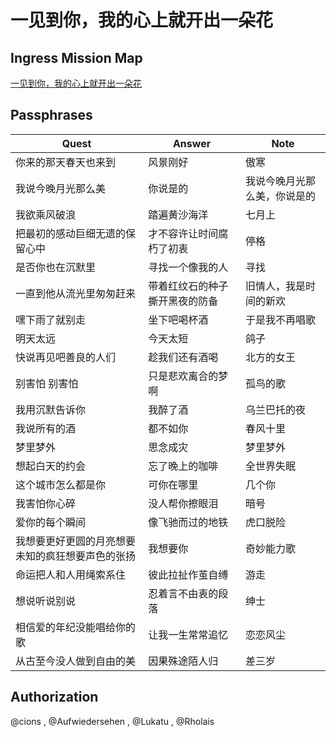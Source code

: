 # 一见到你，我的心上就开出一朵花

##  Ingress Mission Map

[一见到你，我的心上就开出一朵花](https://ingressmm.com/?find=%E4%B8%80%E8%A7%81%E5%88%B0%E4%BD%A0%EF%BC%8C%E6%88%91%E7%9A%84%E5%BF%83%E4%B8%8A%E5%B0%B1%E5%BC%80%E5%87%BA%E4%B8%80%E6%9C%B5%E8%8A%B1 "Ingress Mission Map")

## Passphrases

|Quest|Answer|Note|
|-----|------|----|
|你来的那天春天也来到|风景刚好|傲寒|
|我说今晚月光那么美|你说是的|我说今晚月光那么美，你说是的|
|我欲乘风破浪|踏遍黄沙海洋|七月上|
|把最初的感动巨细无遗的保留心中|才不容许让时间腐朽了初衷|停格|
|是否你也在沉默里|寻找一个像我的人|寻找|
|一直到他从流光里匆匆赶来|带着红纹石的种子撕开黑夜的防备|旧情人，我是时间的新欢|
|嘿下雨了就别走|坐下吧喝杯酒|于是我不再唱歌|
|明天太远|今天太短|鸽子|
|快说再见吧善良的人们|趁我们还有酒喝|北方的女王|
|别害怕 别害怕|只是悲欢离合的梦啊|孤鸟的歌|
|我用沉默告诉你|我醉了酒|乌兰巴托的夜|
|我说所有的酒|都不如你|春风十里|
|梦里梦外|思念成灾|梦里梦外|
|想起白天的约会|忘了晚上的咖啡|全世界失眠|
|这个城市怎么都是你|可你在哪里|几个你|
|我害怕你心碎|没人帮你擦眼泪|暗号|
|爱你的每个瞬间|像飞驰而过的地铁|虎口脱险|
|我想要更好更圆的月亮想要未知的疯狂想要声色的张扬|我想要你|奇妙能力歌|
|命运把人和人用绳索系住|彼此拉扯作茧自缚|游走|
|想说听说别说|忍着言不由衷的段落|绅士|
|相信爱的年纪没能唱给你的歌|让我一生常常追忆|恋恋风尘|
|从古至今没人做到自由的美|因果殊途陌人归|差三岁|

## Authorization

@cions , @Aufwiedersehen , @Lukatu , @Rholais
